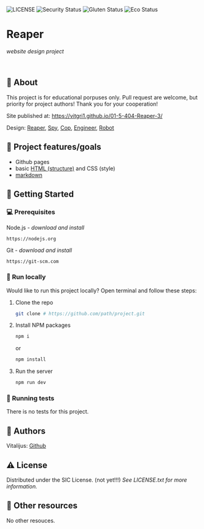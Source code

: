 ![LICENSE](https://img.shields.io/badge/license-ISC-blue.svg?style=flat-square)
![Security Status](https://img.shields.io/security-headers?label=Security&url=https%3A%2F%2Fgithub.com&style=flat-square)
![Gluten Status](https://img.shields.io/badge/Gluten-Free-green.svg)
![Eco Status](https://img.shields.io/badge/ECO-Friendly-green.svg)

# Reaper

_website design project_

<br>

## 🌟 About

This project is for educational porpuses only. Pull request are welcome, but priority for project authors! Thank you for your cooperation!

Site published at: https://vitgri1.github.io/01-5-404-Reaper-3/

Design: [Reaper](https://miro.medium.com/max/1100/1*J57dkvCF6KjNF-3dHv6p0w.webp), [Spy](https://miro.medium.com/max/1100/1*AHE0f4e2bpUqA5FO9U6YEA.webp), [Cop](https://cdn.dribbble.com/users/108671/screenshots/1769524/media/57f06da173269737fba52c7d8db212cf.jpg),
[Engineer](https://cdn.dribbble.com/users/108671/screenshots/1774026/media/216d3dfea163ee2a61bb590304982736.jpg), [Robot](https://cdn.dribbble.com/users/108671/screenshots/1777469/media/b793553551877f6c8b2d1f3e5692089e.jpg)

## 🎯 Project features/goals

-   Github pages
-   basic [HTML (structure)](https://www.w3schools.com/TAGS/default.asp) and CSS (style)
-   [markdown](https://docs.github.com/en/get-started/writing-on-github/getting-started-with-writing-and-formatting-on-github/basic-writing-and-formatting-syntax)

## 🧰 Getting Started

### 💻 Prerequisites

Node.js - _download and install_

```
https://nodejs.org
```

Git - _download and install_

```
https://git-scm.com
```

### 🏃 Run locally

Would like to run this project locally? Open terminal and follow these steps:

1. Clone the repo
    ```sh
    git clone # https://github.com/path/project.git
    ```
2. Install NPM packages
    ```sh
    npm i
    ```
    or
    ```sh
    npm install
    ```
3. Run the server
    ```sh
    npm run dev
    ```

### 🧪 Running tests

There is no tests for this project.

## 🎅 Authors

Vitalijus: [Github](https://github.com/vitgri1)

## ⚠️ License

Distributed under the SIC License. (not yet!!!) *See LICENSE.txt for more information.*

## 🔗 Other resources

No other resouces.
